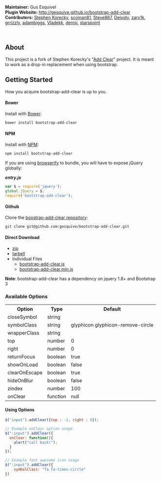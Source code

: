 **Maintainer:** Gus Esquivel <br />
**Plugin Website:** http://gesquive.github.io/bootstrap-add-clear <br />
**Contributers:**
<a href="https://github.com/skorecky">Stephen Korecky</a>,
<a href="https://github.com/scoman81">scoman81</a>,
<a href="https://github.com/Steve887">Steve887</a>,
<a href="https://github.com/Deividy">Deividy</a>,
<a href="https://github.com/zarv1k">zarv1k</a>,
<a href="https://github.com/grrizzly">grrizzly</a>,
<a href="https://github.com/adambiggs">adambiggs</a>,
<a href="https://github.com/Vladekk">Vladekk</a>,
<a href="https://github.com/denisj">denisj</a>,
<a href="https://github.com/starspoint">starspoint</a>

<br />

## About
This project is a fork of Stephen Korecky's "[Add Clear](https://github.com/skorecky/Add-Clear)" project. It is meant to work as a drop-in replacement when using bootstrap.

## Getting Started
How you acquire bootstrap-add-clear is up to you.
#### Bower
Install with [Bower](http://bower.io/):
```bash
bower install bootstrap-add-clear
```

#### NPM
Install with [NPM](http://npmjs.org):
```bash
npm install bootstrap-add-clear
```

If you are using [browserify](http://browserify.org/) to bundle, you will have to expose jQuery globally:

***entry.js***
```javascript
var $ = require('jquery');
global.jQuery = $;
require('bootstrap-add-clear');
```

#### Github
Clone the [boostrap-add-clear repository](https://github.com/gesquive/bootstrap-add-clear/):
```bash
git clone git@github.com:gesquive/bootstrap-add-clear.git
```

#### Direct Download
 * [zip](https://github.com/gesquive/bootstrap-add-clear/archive/v1.0.7.zip)
 * [tarbell](https://github.com/gesquive/bootstrap-add-clear/archive/v1.0.7.tar.gz)
 * Individual Files
    * [bootstrap-add-clear.js](https://raw.githubusercontent.com/gesquive/bootstrap-add-clear/v1.0.7/bootstrap-add-clear.js)
    * [bootstrap-add-clear.min.js](https://raw.githubusercontent.com/gesquive/bootstrap-add-clear/v1.0.7/bootstrap-add-clear.min.js)

**Note**: bootstrap-add-clear has a dependency on jquery 1.8+ and Bootstrap 3

### Available Options

<table>
  <tr>
    <th>Option</th>
    <th>Type</th>
    <th>Default</th>
  </tr>
  <tr>
    <td>closeSymbol</td>
    <td>string</td>
    <td></td>
  </tr>
  <tr>
    <td>symbolClass</td>
    <td>string</td>
    <td>glyphicon glyphicon-remove-circle</td>
  </tr>
  <tr>
    <td>wrapperClass</td>
    <td>string</td>
    <td></td>
  </tr>
  <tr>
    <td>top</td>
    <td>number</td>
    <td>0</td>
  </tr>
  <tr>
    <td>right</td>
    <td>number</td>
    <td>0</td>
  </tr>
  <tr>
    <td>returnFocus</td>
    <td>boolean</td>
    <td>true</td>
  </tr>
  <tr>
    <td>showOnLoad</td>
    <td>boolean</td>
    <td>false</td>
  </tr>
  <tr>
    <td>clearOnEscape</td>
    <td>boolean</td>
    <td>true</td>
  </tr>
  <tr>
    <td>hideOnBlur</td>
    <td>boolean</td>
    <td>false</td>
  </tr>
  <tr>
    <td>zindex</td>
    <td>number</td>
    <td>100</td>
  </tr>
  <tr>
    <td>onClear</td>
    <td>function</td>
    <td>null</td>
  </tr>
</table>

#### Using Options
```javascript
$("input").addClear({top : -2, right : 6});

// Example onClear option usage
$(":input").addClear({
  onClear: function(){
    alert("call back!");
  }
});

// Example font awesome icon usage
$(":input").addClear({
    symbolClass: "fa fa-times-circle"
})
```
